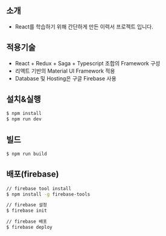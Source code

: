 ## 소개

 - React를 학습하기 위해 간단하게 만든 이력서 프로젝트 입니다.

## 적용기술
 - React + Redux + Saga + Typescript 조합의 Framework 구성
 - 리액트 기반의 Material UI Framework 적용
 - Database 및 Hosting은 구글 Firebase 사용

## 설치&실행

```bash
$ npm install
$ npm run dev
```

## 빌드

```bash
$ npm run build

```
## 배포(firebase)

```bash
// firebase tool install
$ npm install -g firebase-tools

// firebase 설정
$ firebase init

// firebase 배포
$ firebase deploy

```
